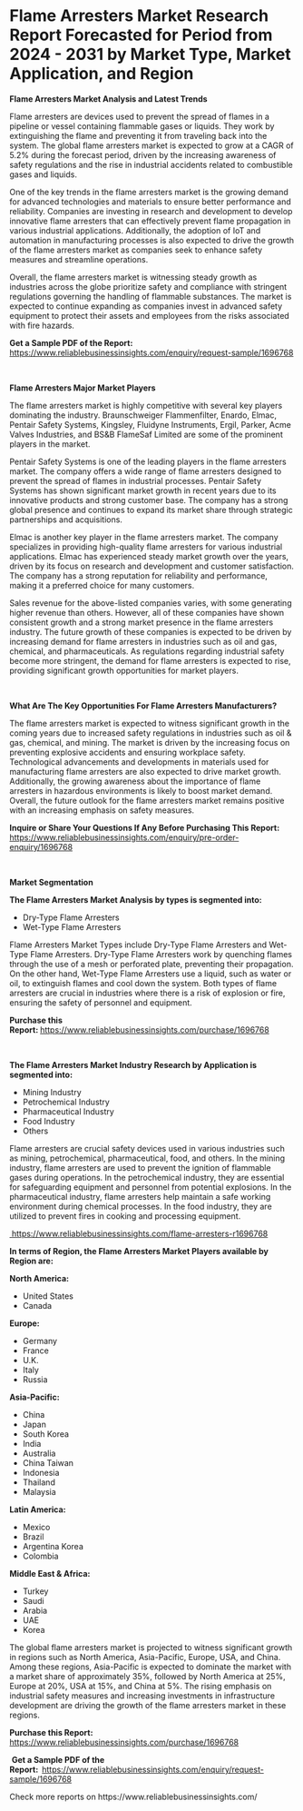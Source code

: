 <p><h1>Flame Arresters Market Research Report Forecasted for Period from 2024 -  2031 by Market Type, Market Application, and Region</h1></p><p><strong>Flame Arresters Market Analysis and Latest Trends</strong></p>
<p><p>Flame arresters are devices used to prevent the spread of flames in a pipeline or vessel containing flammable gases or liquids. They work by extinguishing the flame and preventing it from traveling back into the system. The global flame arresters market is expected to grow at a CAGR of 5.2% during the forecast period, driven by the increasing awareness of safety regulations and the rise in industrial accidents related to combustible gases and liquids.</p><p>One of the key trends in the flame arresters market is the growing demand for advanced technologies and materials to ensure better performance and reliability. Companies are investing in research and development to develop innovative flame arresters that can effectively prevent flame propagation in various industrial applications. Additionally, the adoption of IoT and automation in manufacturing processes is also expected to drive the growth of the flame arresters market as companies seek to enhance safety measures and streamline operations.</p><p>Overall, the flame arresters market is witnessing steady growth as industries across the globe prioritize safety and compliance with stringent regulations governing the handling of flammable substances. The market is expected to continue expanding as companies invest in advanced safety equipment to protect their assets and employees from the risks associated with fire hazards.</p></p>
<p><strong>Get a Sample PDF of the Report:&nbsp;</strong> <a href="https://www.reliablebusinessinsights.com/enquiry/request-sample/1696768">https://www.reliablebusinessinsights.com/enquiry/request-sample/1696768</a></p>
<p>&nbsp;</p>
<p><strong>Flame Arresters Major Market Players</strong></p>
<p><p>The flame arresters market is highly competitive with several key players dominating the industry. Braunschweiger Flammenfilter, Enardo, Elmac, Pentair Safety Systems, Kingsley, Fluidyne Instruments, Ergil, Parker, Acme Valves Industries, and BS&B FlameSaf Limited are some of the prominent players in the market.</p><p>Pentair Safety Systems is one of the leading players in the flame arresters market. The company offers a wide range of flame arresters designed to prevent the spread of flames in industrial processes. Pentair Safety Systems has shown significant market growth in recent years due to its innovative products and strong customer base. The company has a strong global presence and continues to expand its market share through strategic partnerships and acquisitions.</p><p>Elmac is another key player in the flame arresters market. The company specializes in providing high-quality flame arresters for various industrial applications. Elmac has experienced steady market growth over the years, driven by its focus on research and development and customer satisfaction. The company has a strong reputation for reliability and performance, making it a preferred choice for many customers.</p><p>Sales revenue for the above-listed companies varies, with some generating higher revenue than others. However, all of these companies have shown consistent growth and a strong market presence in the flame arresters industry. The future growth of these companies is expected to be driven by increasing demand for flame arresters in industries such as oil and gas, chemical, and pharmaceuticals. As regulations regarding industrial safety become more stringent, the demand for flame arresters is expected to rise, providing significant growth opportunities for market players.</p></p>
<p>&nbsp;</p>
<p><strong>What Are The Key Opportunities For Flame Arresters Manufacturers?</strong></p>
<p><p>The flame arresters market is expected to witness significant growth in the coming years due to increased safety regulations in industries such as oil & gas, chemical, and mining. The market is driven by the increasing focus on preventing explosive accidents and ensuring workplace safety. Technological advancements and developments in materials used for manufacturing flame arresters are also expected to drive market growth. Additionally, the growing awareness about the importance of flame arresters in hazardous environments is likely to boost market demand. Overall, the future outlook for the flame arresters market remains positive with an increasing emphasis on safety measures.</p></p>
<p><strong>Inquire or Share Your Questions If Any Before Purchasing This Report:</strong> <a href="https://www.reliablebusinessinsights.com/enquiry/pre-order-enquiry/1696768">https://www.reliablebusinessinsights.com/enquiry/pre-order-enquiry/1696768</a></p>
<p>&nbsp;</p>
<p><strong>Market Segmentation</strong></p>
<p><strong>The Flame Arresters Market Analysis by types is segmented into:</strong></p>
<p><ul><li>Dry-Type Flame Arresters</li><li>Wet-Type Flame Arresters</li></ul></p>
<p><p>Flame Arresters Market Types include Dry-Type Flame Arresters and Wet-Type Flame Arresters. Dry-Type Flame Arresters work by quenching flames through the use of a mesh or perforated plate, preventing their propagation. On the other hand, Wet-Type Flame Arresters use a liquid, such as water or oil, to extinguish flames and cool down the system. Both types of flame arresters are crucial in industries where there is a risk of explosion or fire, ensuring the safety of personnel and equipment.</p></p>
<p><strong>Purchase this Report:&nbsp;</strong><a href="https://www.reliablebusinessinsights.com/purchase/1696768">https://www.reliablebusinessinsights.com/purchase/1696768</a></p>
<p>&nbsp;</p>
<p><strong>The Flame Arresters Market Industry Research by Application is segmented into:</strong></p>
<p><ul><li>Mining Industry</li><li>Petrochemical Industry</li><li>Pharmaceutical Industry</li><li>Food Industry</li><li>Others</li></ul></p>
<p><p>Flame arresters are crucial safety devices used in various industries such as mining, petrochemical, pharmaceutical, food, and others. In the mining industry, flame arresters are used to prevent the ignition of flammable gases during operations. In the petrochemical industry, they are essential for safeguarding equipment and personnel from potential explosions. In the pharmaceutical industry, flame arresters help maintain a safe working environment during chemical processes. In the food industry, they are utilized to prevent fires in cooking and processing equipment.</p></p>
<p><a href="https://www.reliablebusinessinsights.com/flame-arresters-r1696768">&nbsp;https://www.reliablebusinessinsights.com/flame-arresters-r1696768</a></p>
<p><strong>In terms of Region, the Flame Arresters Market Players available by Region are:</strong></p>
<p>
    <p> <strong> North America: </strong>
        <ul>
            <li>United States</li>
            <li>Canada</li>
        </ul>
        </p> 
    <p> <strong> Europe: </strong>
        <ul>
            <li>Germany</li>
            <li>France</li>
            <li>U.K.</li>
            <li>Italy</li>
            <li>Russia</li>
        </ul>
        </p> 
    <p> <strong> Asia-Pacific: </strong>
        <ul>
            <li>China</li>
            <li>Japan</li>
            <li>South Korea</li>
            <li>India</li>
            <li>Australia</li>
            <li>China Taiwan</li>
            <li>Indonesia</li>
            <li>Thailand</li>
            <li>Malaysia</li>
        </ul>
        </p> 
    <p> <strong> Latin America: </strong>
        <ul>
            <li>Mexico</li>
            <li>Brazil</li>
            <li>Argentina Korea</li>
            <li>Colombia</li>
        </ul>
        </p> 
    <p> <strong> Middle East & Africa: </strong>
        <ul>
            <li>Turkey</li>
            <li>Saudi</li>
            <li>Arabia</li>
            <li>UAE</li>
            <li>Korea</li>
        </ul>
    </p>
    </p>
<p><p>The global flame arresters market is projected to witness significant growth in regions such as North America, Asia-Pacific, Europe, USA, and China. Among these regions, Asia-Pacific is expected to dominate the market with a market share of approximately 35%, followed by North America at 25%, Europe at 20%, USA at 15%, and China at 5%. The rising emphasis on industrial safety measures and increasing investments in infrastructure development are driving the growth of the flame arresters market in these regions.</p></p>
<p><strong>Purchase this Report: </strong><a href="https://www.reliablebusinessinsights.com/purchase/1696768">https://www.reliablebusinessinsights.com/purchase/1696768</a></p>
<p>&nbsp;<strong>Get a Sample PDF of the Report:&nbsp;&nbsp;</strong><a href="https://www.reliablebusinessinsights.com/enquiry/request-sample/1696768">https://www.reliablebusinessinsights.com/enquiry/request-sample/1696768</a></p>
<p><strong></strong></p>
<p>Check more reports on https://www.reliablebusinessinsights.com/</p>